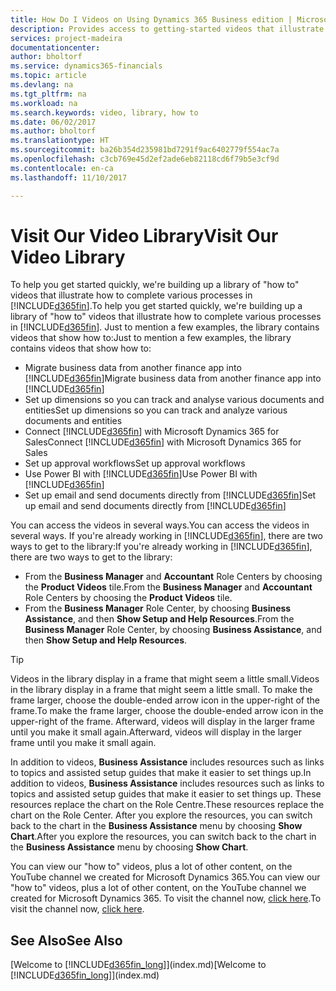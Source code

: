 ```yaml
---
title: How Do I Videos on Using Dynamics 365 Business edition | Microsoft Docs
description: Provides access to getting-started videos that illustrate how to do common tasks.
services: project-madeira
documentationcenter: 
author: bholtorf
ms.service: dynamics365-financials
ms.topic: article
ms.devlang: na
ms.tgt_pltfrm: na
ms.workload: na
ms.search.keywords: video, library, how to
ms.date: 06/02/2017
ms.author: bholtorf
ms.translationtype: HT
ms.sourcegitcommit: ba26b354d235981bd7291f9ac6402779f554ac7a
ms.openlocfilehash: c3cb769e45d2ef2ade6eb82118cd6f79b5e3cf9d
ms.contentlocale: en-ca
ms.lasthandoff: 11/10/2017

---
```

# <a name="visit-our-video-library"></a><span data-ttu-id="bdb7b-103">Visit Our Video Library</span><span class="sxs-lookup"><span data-stu-id="bdb7b-103">Visit Our Video Library</span></span>
<span data-ttu-id="bdb7b-104">To help you get started quickly, we're building up a library of "how to" videos that illustrate how to complete various processes in [!INCLUDE[d365fin](includes/d365fin_md.md)].</span><span class="sxs-lookup"><span data-stu-id="bdb7b-104">To help you get started quickly, we're building up a library of "how to" videos that illustrate how to complete various processes in [!INCLUDE[d365fin](includes/d365fin_md.md)].</span></span> <span data-ttu-id="bdb7b-105">Just to mention a few examples, the library contains videos that show how to:</span><span class="sxs-lookup"><span data-stu-id="bdb7b-105">Just to mention a few examples, the library contains videos that show how to:</span></span>  

* <span data-ttu-id="bdb7b-106">Migrate business data from another finance app into [!INCLUDE[d365fin](includes/d365fin_md.md)]</span><span class="sxs-lookup"><span data-stu-id="bdb7b-106">Migrate business data from another finance app into [!INCLUDE[d365fin](includes/d365fin_md.md)]</span></span>  
* <span data-ttu-id="bdb7b-107">Set up dimensions so you can track and analyse various documents and entities</span><span class="sxs-lookup"><span data-stu-id="bdb7b-107">Set up dimensions so you can track and analyze various documents and entities</span></span>
* <span data-ttu-id="bdb7b-108">Connect [!INCLUDE[d365fin](includes/d365fin_md.md)] with Microsoft Dynamics 365 for Sales</span><span class="sxs-lookup"><span data-stu-id="bdb7b-108">Connect [!INCLUDE[d365fin](includes/d365fin_md.md)] with Microsoft Dynamics 365 for Sales</span></span>
* <span data-ttu-id="bdb7b-109">Set up approval workflows</span><span class="sxs-lookup"><span data-stu-id="bdb7b-109">Set up approval workflows</span></span>  
* <span data-ttu-id="bdb7b-110">Use Power BI with [!INCLUDE[d365fin](includes/d365fin_md.md)]</span><span class="sxs-lookup"><span data-stu-id="bdb7b-110">Use Power BI with [!INCLUDE[d365fin](includes/d365fin_md.md)]</span></span>  
* <span data-ttu-id="bdb7b-111">Set up email and send documents directly from [!INCLUDE[d365fin](includes/d365fin_md.md)]</span><span class="sxs-lookup"><span data-stu-id="bdb7b-111">Set up email and send documents directly from [!INCLUDE[d365fin](includes/d365fin_md.md)]</span></span>  

<span data-ttu-id="bdb7b-112">You can access the videos in several ways.</span><span class="sxs-lookup"><span data-stu-id="bdb7b-112">You can access the videos in several ways.</span></span> <span data-ttu-id="bdb7b-113">If you're already working in [!INCLUDE[d365fin](includes/d365fin_md.md)], there are two ways to get to the library:</span><span class="sxs-lookup"><span data-stu-id="bdb7b-113">If you're already working in [!INCLUDE[d365fin](includes/d365fin_md.md)], there are two ways to get to the library:</span></span>

* <span data-ttu-id="bdb7b-114">From the **Business Manager** and **Accountant** Role Centers by choosing the **Product Videos** tile.</span><span class="sxs-lookup"><span data-stu-id="bdb7b-114">From the **Business Manager** and **Accountant** Role Centers by choosing the **Product Videos** tile.</span></span>  
* <span data-ttu-id="bdb7b-115">From the **Business Manager** Role Center, by choosing **Business Assistance**, and then **Show Setup and Help Resources**.</span><span class="sxs-lookup"><span data-stu-id="bdb7b-115">From the **Business Manager** Role Center, by choosing **Business Assistance**, and then **Show Setup and Help Resources**.</span></span>  

> [!Tip]  
> <span data-ttu-id="bdb7b-116">Videos in the library display in a frame that might seem a little small.</span><span class="sxs-lookup"><span data-stu-id="bdb7b-116">Videos in the library display in a frame that might seem a little small.</span></span> <span data-ttu-id="bdb7b-117">To make the frame larger, choose the double-ended arrow icon in the upper-right of the frame.</span><span class="sxs-lookup"><span data-stu-id="bdb7b-117">To make the frame larger, choose the double-ended arrow icon in the upper-right of the frame.</span></span> <span data-ttu-id="bdb7b-118">Afterward, videos will display in the larger frame until you make it small again.</span><span class="sxs-lookup"><span data-stu-id="bdb7b-118">Afterward, videos will display in the larger frame until you make it small again.</span></span>  

<span data-ttu-id="bdb7b-119">In addition to videos, **Business Assistance** includes resources such as links to topics and assisted setup guides that make it easier to set things up.</span><span class="sxs-lookup"><span data-stu-id="bdb7b-119">In addition to videos, **Business Assistance** includes resources such as links to topics and assisted setup guides that make it easier to set things up.</span></span> <span data-ttu-id="bdb7b-120">These resources replace the chart on the Role Centre.</span><span class="sxs-lookup"><span data-stu-id="bdb7b-120">These resources replace the chart on the Role Center.</span></span> <span data-ttu-id="bdb7b-121">After you explore the resources, you can switch back to the chart in the **Business Assistance** menu by choosing **Show Chart**.</span><span class="sxs-lookup"><span data-stu-id="bdb7b-121">After you explore the resources, you can switch back to the chart in the **Business Assistance** menu by choosing **Show Chart**.</span></span>  
  
<span data-ttu-id="bdb7b-122">You can view our "how to" videos, plus a lot of other content, on the YouTube channel we created for Microsoft Dynamics 365.</span><span class="sxs-lookup"><span data-stu-id="bdb7b-122">You can view our "how to" videos, plus a lot of other content, on the YouTube channel we created for Microsoft Dynamics 365.</span></span> <span data-ttu-id="bdb7b-123">To visit the channel now, [click here](https://go.microsoft.com/fwlink/?linkid=851533).</span><span class="sxs-lookup"><span data-stu-id="bdb7b-123">To visit the channel now, [click here](https://go.microsoft.com/fwlink/?linkid=851533).</span></span>

## <a name="see-also"></a><span data-ttu-id="bdb7b-124">See Also</span><span class="sxs-lookup"><span data-stu-id="bdb7b-124">See Also</span></span>
<span data-ttu-id="bdb7b-125">[Welcome to [!INCLUDE[d365fin_long](includes/d365fin_long_md.md)]](index.md)</span><span class="sxs-lookup"><span data-stu-id="bdb7b-125">[Welcome to [!INCLUDE[d365fin_long](includes/d365fin_long_md.md)]](index.md)</span></span>

